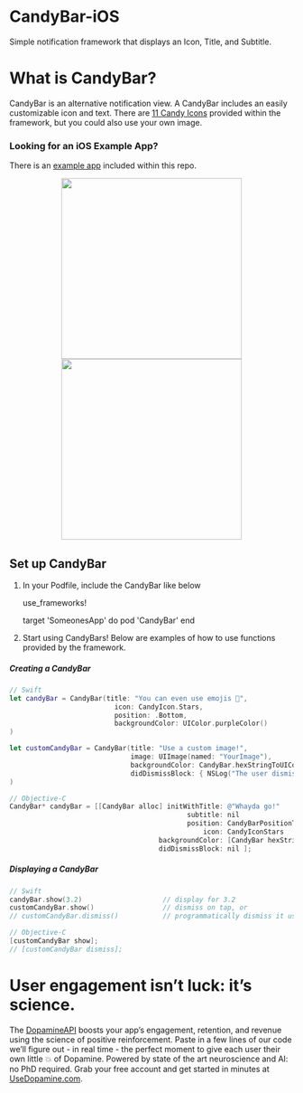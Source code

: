 # CandyBar-iOS
Simple notification framework that displays an Icon, Title, and Subtitle.

# What is CandyBar?
CandyBar is an alternative notification view. A CandyBar includes an easily customizable icon and text. There are [11 Candy Icons](CandyBar/CandyBar/Resources/CandyIcons.xcassets) provided within the framework, but you could also use your own image.
 
### Looking for an iOS Example App?
There is an [example app](CandyBar/Example/CandyBar.xcworkspace) included within this repo. 
 
 <center><img src="readme/CandyBar on Top.png" width="320">
 <img src="readme/CandyBar on Bottom.png" width="320"></center>
 
## Set up CandyBar
 
  1. In your Podfile, include the CandyBar like below
     
        use_frameworks!
        
        target 'SomeonesApp' do
            pod 'CandyBar'
        end
        
  2. Start using CandyBars! Below are examples of how to use functions provided by the framework.


##### Creating a CandyBar
  ```swift
  // Swift
  let candyBar = CandyBar(title: "You can even use emojis 💯",
                            icon: CandyIcon.Stars,
                            position: .Bottom,
                            backgroundColor: UIColor.purpleColor()
  )
  
  let customCandyBar = CandyBar(title: "Use a custom image!",
                               	image: UIImage(named: "YourImage"),
                               	backgroundColor: CandyBar.hexStringToUIColor("#4286f4"),
                               	didDismissBlock: { NSLog("The user dismissed the CandyBar")}
  )
  ```
  
  ```objective-c
  // Objective-C
  CandyBar* candyBar = [[CandyBar alloc] initWithTitle: @"Whayda go!"
                                              subtitle: nil
                                              position: CandyBarPositionTop
                                                  icon: CandyIconStars
                                       backgroundColor: [CandyBar hexStringToUIColor:@"#E3DE4D"]
                                       didDismissBlock: nil ];
  ```
  
##### Displaying a CandyBar
  ```swift
  // Swift
  candyBar.show(3.2)					// display for 3.2 
  customCandyBar.show()					// dismiss on tap, or 
  // customCandyBar.dismiss()			// programmatically dismiss it using bar.dismiss()seconds
  
  ```
  
  ```objective-c
  // Objective-C
  [customCandyBar show];
  // [customCandyBar dismiss];
  ```
    
# User engagement isn’t luck: it’s science.
The [DopamineAPI](http://usedopamine.com/) boosts your app’s engagement, retention, and revenue using the science of positive reinforcement. Paste in a few lines of our code we’ll figure out - in real time - the perfect moment to give each user their own little 💥 of Dopamine. Powered by state of the art neuroscience and AI: no PhD required. Grab your free account and get started in minutes at [UseDopamine.com](http://usedopamine.com/).